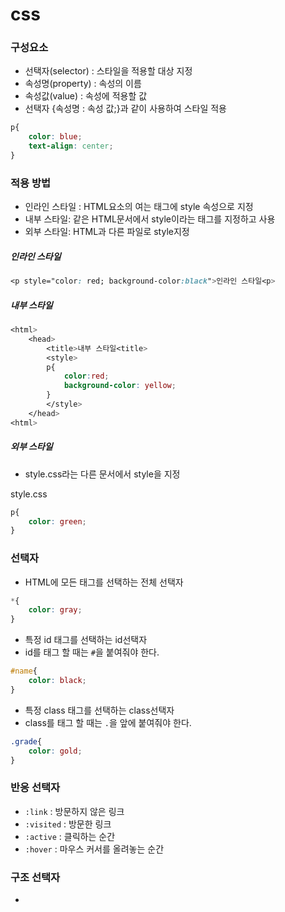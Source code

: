 # css
### 구성요소
+ 선택자(selector) : 스타일을 적용할 대상 지정
+ 속성명(property) : 속성의 이름
+ 속성값(value) : 속성에 적용할 값
+ 선택자 {속성명 : 속성 값;}과 같이 사용하여 스타일 적용
```css
p{
    color: blue;
    text-align: center;
}
```
### 적용 방법
+ 인라인 스타일 : HTML요소의 여는 태그에 style 속성으로 지정
+ 내부 스타일: 같은 HTML문서에서 style이라는 태그를 지정하고 사용
+ 외부 스타일: HTML과 다른 파일로 style지정

##### 인라인 스타일
```css
<p style="color: red; background-color:black">인라인 스타일<p>
```
##### 내부 스타일 
```css
<html>
    <head>
        <title>내부 스타일<title>
        <style>
        p{
            color:red;
            background-color: yellow;
        }
        </style>
    </head>
<html>
```
##### 외부 스타일
+ style.css라는 다른 문서에서 style을 지정

style.css
```css
p{
    color: green;
}
```
### 선택자
+ HTML에 모든 태그를 선택하는 전체 선택자
```css
*{
    color: gray;
}
```
+ 특정 id 태그를 선택하는 id선택자
+ id를 태그 할 때는 `#`을 붙여줘야 한다.
```css
#name{
    color: black;
}
```
+ 특정 class 태그를 선택하는 class선택자
+ class를 태그 할 때는 `.`을 앞에 붙여줘야 한다.
```css
.grade{
    color: gold;
}
```
### 반응 선택자
+ `:link` : 방문하지 않은 링크
+ `:visited` : 방문한 링크
+ `:active` : 클릭하는 순간
+ `:hover` : 마우스 커서를 올려놓는 순간

### 구조 선택자
+ 